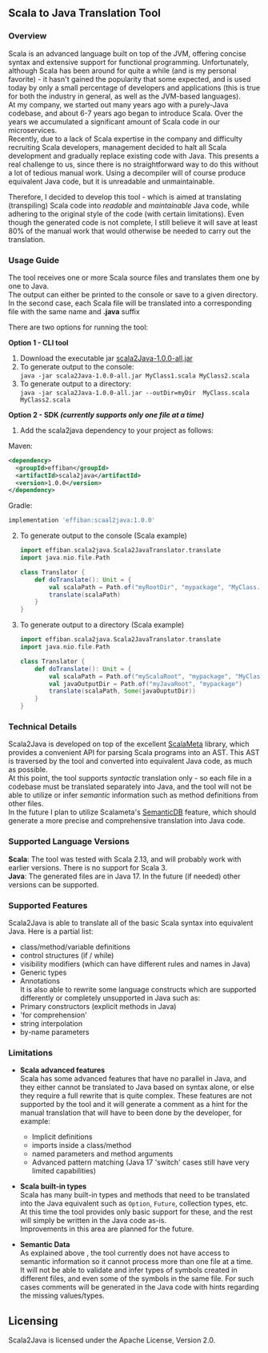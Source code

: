 ## Scala to Java Translation Tool

### Overview
Scala is an advanced language built on top of the JVM, offering concise syntax and extensive support 
for functional programming.
Unfortunately, although Scala has been around for quite a while (and is my personal favorite) - it hasn't gained
the popularity that some expected, and is used today by only a small percentage of developers and applications (this is true  
for both the industry in general, as well as the JVM-based languages).  
At my company, we started out many years ago with a purely-Java codebase, and about 6-7 years ago began to introduce Scala. 
Over the years we accumulated a significant amount of Scala code in our microservices.  
Recently, due to a lack of Scala expertise in the company and difficulty recruiting Scala developers, management
decided to halt all Scala development and gradually replace existing code with Java. 
This presents a real challenge to us, since there is no straightforward way to do this without a lot of tedious manual work. 
Using a decompiler will of course produce equivalent Java code, but it is unreadable and unmaintainable. 

Therefore, I decided to develop this tool - which is aimed at translating (transpiling) Scala code into _readable_ and _maintainable_ Java code,
while adhering to the original style of the code (with certain limitations). Even though the generated code is not complete, I still believe 
it will save at least 80% of the manual work that would otherwise be needed to carry out the translation.  

### Usage Guide

The tool receives one or more Scala source files and translates them one by one to Java.  
The output can either be printed to the console or save to a given directory.  
In the second case, each Scala file will be translated into a corresponding file with the same name and **.java** suffix

There are two options for running the tool:

**Option 1 - CLI tool** 

1. Download the executable jar [scala2Java-1.0.0-all.jar](TBD) 
1. To generate output to the console:  
   ```java -jar scala2Java-1.0.0-all.jar MyClass1.scala MyClass2.scala```  
1. To generate output to a directory:  
   ```java -jar scala2Java-1.0.0-all.jar --outDir=myDir  MyClass.scala MyClass2.scala```



**Option 2 - SDK _(currently supports only one file at a time)_**

1. Add the scala2java dependency to your project as follows:

Maven:

```xml
<dependency>
  <groupId>effiban</groupId>
  <artifactId>scala2java</artifactId>
  <version>1.0.0</version>
</dependency>
```

Gradle:

```groovy
implementation 'effiban:scaal2java:1.0.0'
```

2. To generate output to the console (Scala example)
   ```scala
   import effiban.scala2java.Scala2JavaTranslator.translate
   import java.nio.file.Path

   class Translator {
       def doTranslate(): Unit = {
           val scalaPath = Path.of("myRootDir", "mypackage", "MyClass.scala")
           translate(scalaPath)
       }
   }
   ```
3. To generate output to a directory (Scala example)
   ```scala
   import effiban.scala2java.Scala2JavaTranslator.translate
   import java.nio.file.Path

   class Translator {
       def doTranslate(): Unit = {
           val scalaPath = Path.of("myScalaRoot", "mypackage", "MyClass.scala")
           val javaOutputDir = Path.of("myJavaRoot", "mypackage")
           translate(scalaPath, Some(javaOuptutDir))
       }
   }
   ```

### Technical Details
Scala2Java is developed on top of the excellent [ScalaMeta](https://scalameta.org/) library, which provides a convenient API for
parsing Scala programs into an AST. This AST is traversed by the tool and converted into equivalent Java code, as much as possible.  
At this point, the tool supports _syntactic_ translation only - so each file in a codebase must be translated separately into Java,
and the tool will not be able to utilize or infer _semantic_ information such as method definitions from other files.    
In the future I plan to utilize Scalameta's [SemanticDB](https://scalameta.org/docs/semanticdb/guide.html) feature, which should generate a more
precise and comprehensive translation into Java code.

### Supported Language Versions
**Scala**: The tool was tested with Scala 2.13, and will probably work with earlier versions. There is no support for Scala 3.    
**Java**: The generated files are in Java 17. In the future (if needed) other versions can be supported.

### Supported Features
Scala2Java is able to translate all of the basic Scala syntax into equivalent Java. Here is a partial list: 
- class/method/variable definitions
- control structures (if / while)
- visibility modifiers (which can have different rules and names in Java)
- Generic types 
- Annotations  
It is also able to rewrite some language constructs which are supported differently or completely unsupported in Java such as:
- Primary constructors (explicit methods in Java)
- 'for comprehension'
- string interpolation
- by-name parameters

### Limitations 
- **Scala advanced features**  
Scala has some advanced features that have no parallel in Java, and they either cannot be translated to Java based on syntax alone, 
or else they require a full rewrite that is quite complex. These features are not supported by the tool and it will generate a comment as a hint 
for the manual translation that will have to been done by the developer, for example:
  - Implicit definitions
  - imports inside a class/method
  - named parameters and method arguments
  - Advanced pattern matching (Java 17 'switch' cases still have very limited capabilities)  

- **Scala built-in types**    
Scala has many built-in types and methods that need to be translated into the Java equivalent such as `Option`, `Future`, collection types, etc.  
At this time the tool provides only basic support for these, and the rest will simply be written in the Java code as-is.  
Improvements in this area are planned for the future.  

- **Semantic Data**   
As explained above , the tool currently does not have access to semantic information so it cannot process more than one file at a time.    
It will not be able to validate and infer types of symbols created in different files, and even some of the symbols in the same file. 
For such cases comments will be generated in the Java code with hints regarding the missing values/types.


## Licensing

Scala2Java is licensed under the Apache License, Version 2.0.